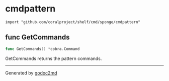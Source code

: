 
# cmdpattern
    import "github.com/coralproject/shelf/cmd/sponge/cmdpattern"






## func GetCommands
``` go
func GetCommands() *cobra.Command
```
GetCommands returns the pattern commands.









- - -
Generated by [godoc2md](http://godoc.org/github.com/davecheney/godoc2md)
